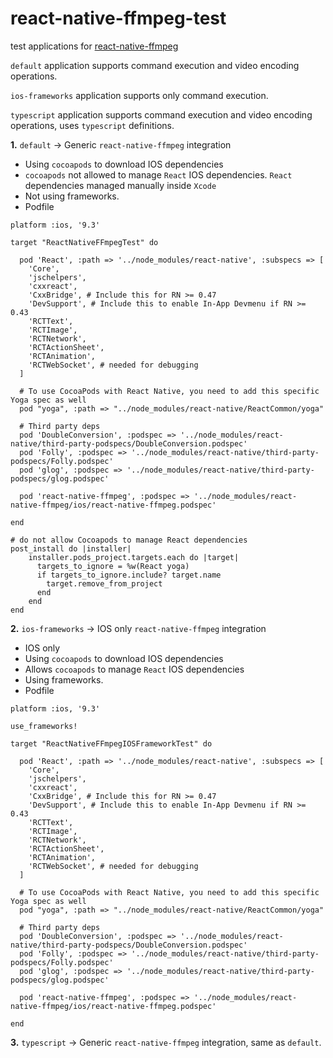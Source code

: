 # react-native-ffmpeg-test
test applications for [react-native-ffmpeg](https://github.com/tanersener/react-native-ffmpeg)

`default` application supports command execution and video encoding operations.

`ios-frameworks` application supports only command execution.

`typescript` application supports command execution and video encoding operations, uses `typescript` definitions. 

**1.** `default` -> Generic `react-native-ffmpeg` integration
  - Using `cocoapods` to download IOS dependencies
  - `cocoapods` not allowed to manage `React` IOS dependencies. `React` dependencies managed manually inside `Xcode`
  - Not using frameworks.
  - Podfile
```
platform :ios, '9.3'

target "ReactNativeFFmpegTest" do

  pod 'React', :path => '../node_modules/react-native', :subspecs => [
    'Core',
    'jschelpers',
    'cxxreact',
    'CxxBridge', # Include this for RN >= 0.47
    'DevSupport', # Include this to enable In-App Devmenu if RN >= 0.43
    'RCTText',
    'RCTImage',
    'RCTNetwork',
    'RCTActionSheet',
    'RCTAnimation',
    'RCTWebSocket', # needed for debugging
  ]

  # To use CocoaPods with React Native, you need to add this specific Yoga spec as well
  pod "yoga", :path => "../node_modules/react-native/ReactCommon/yoga"

  # Third party deps
  pod 'DoubleConversion', :podspec => '../node_modules/react-native/third-party-podspecs/DoubleConversion.podspec'
  pod 'Folly', :podspec => '../node_modules/react-native/third-party-podspecs/Folly.podspec'
  pod 'glog', :podspec => '../node_modules/react-native/third-party-podspecs/glog.podspec'

  pod 'react-native-ffmpeg', :podspec => '../node_modules/react-native-ffmpeg/ios/react-native-ffmpeg.podspec'

end

# do not allow Cocoapods to manage React dependencies
post_install do |installer|
    installer.pods_project.targets.each do |target|
      targets_to_ignore = %w(React yoga)
      if targets_to_ignore.include? target.name
        target.remove_from_project
      end
    end
end
```

**2.** `ios-frameworks` -> IOS only `react-native-ffmpeg` integration
  - IOS only
  - Using `cocoapods` to download IOS dependencies
  - Allows `cocoapods` to manage `React` IOS dependencies
  - Using frameworks.
  - Podfile
```
platform :ios, '9.3'

use_frameworks!

target "ReactNativeFFmpegIOSFrameworkTest" do

  pod 'React', :path => '../node_modules/react-native', :subspecs => [
    'Core',
    'jschelpers',
    'cxxreact',
    'CxxBridge', # Include this for RN >= 0.47
    'DevSupport', # Include this to enable In-App Devmenu if RN >= 0.43
    'RCTText',
    'RCTImage',
    'RCTNetwork',
    'RCTActionSheet',
    'RCTAnimation',
    'RCTWebSocket', # needed for debugging
  ]

  # To use CocoaPods with React Native, you need to add this specific Yoga spec as well
  pod "yoga", :path => "../node_modules/react-native/ReactCommon/yoga"

  # Third party deps
  pod 'DoubleConversion', :podspec => '../node_modules/react-native/third-party-podspecs/DoubleConversion.podspec'
  pod 'Folly', :podspec => '../node_modules/react-native/third-party-podspecs/Folly.podspec'
  pod 'glog', :podspec => '../node_modules/react-native/third-party-podspecs/glog.podspec'

  pod 'react-native-ffmpeg', :podspec => '../node_modules/react-native-ffmpeg/ios/react-native-ffmpeg.podspec'

end

```

**3.** `typescript` -> Generic `react-native-ffmpeg` integration, same as `default`.